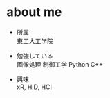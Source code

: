 # about me
- 所属\
東工大工学院

- 勉強している\
画像処理 制御工学 Python C++

- 興味\
xR, HID, HCI

<!---
deIucq/deIucq is a ✨ special ✨ repository because its `README.md` (this file) appears on your GitHub profile.
You can click the Preview link to take a look at your changes.
--->
